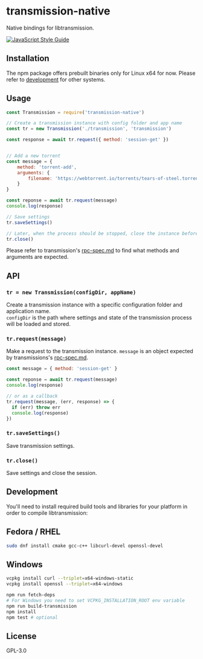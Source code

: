 # transmission-native

Native bindings for libtransmission.

[![JavaScript Style Guide](https://img.shields.io/badge/code_style-standard-brightgreen.svg)](https://standardjs.com)

## Installation

The npm package offers prebuilt binaries only for Linux x64 for now.
Please refer to [development](#development) for other systems.

## Usage

```js
const Transmission = require('transmission-native')

// Create a transmission instance with config folder and app name
const tr = new Transmission('./transmission', 'transmission')

const response = await tr.request({ method: 'session-get' })


// Add a new torrent
const message = {
    method: 'torrent-add',
    arguments: {
        filename: 'https://webtorrent.io/torrents/tears-of-steel.torrent'
    }
}

const reponse = await tr.request(message)
console.log(response)

// Save settings
tr.saveSettings()

// Later, when the process should be stopped, close the instance before
tr.close()
```

Please refer to transmission's [rpc-spec.md](https://github.com/transmission/transmission/blob/4.0.0/docs/rpc-spec.md) to find what methods and arguments are expected.

## API

### `tr = new Transmission(configDir, appName)`

Create a transmission instance with a specific configuration folder and application name.\
`configDir` is the path where settings and state of the transmission process will be loaded and stored.

### `tr.request(message)`

Make a request to the transmission instance.
`message` is an object expected by transmissions's [rpc-spec.md](https://github.com/transmission/transmission/blob/4.0.0/docs/rpc-spec.md).


```js
const message = { method: 'session-get' }

const reponse = await tr.request(message)
console.log(response)

// or as a callback
tr.request(message, (err, response) => {
  if (err) throw err
  console.log(response)
})
```

### `tr.saveSettings()`

Save transmission settings.

### `tr.close()`

Save settings and close the session.

## Development

You'll need to install required build tools and libraries for your platform in order to compile libtransmission:

## Fedora / RHEL
```sh
sudo dnf install cmake gcc-c++ libcurl-devel openssl-devel
```

## Windows
```sh
vcpkg install curl --triplet=x64-windows-static
vcpkg install openssl --triplet=x64-windows
```

```sh
npm run fetch-deps
# For Windows you need to set VCPKG_INSTALLATION_ROOT env variable
npm run build-transmission
npm install
npm test # optional
```

## License

GPL-3.0
